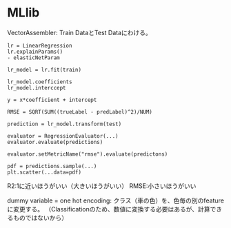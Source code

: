 # MLlib

VectorAssembler: Train DataとTest Dataにわける。
```
lr = LinearRegression
lr.explainParams()
- elasticNetParam

lr_model = lr.fit(train)

lr_model.coefficients
lr_model.interccept

y = x*coefficient + intercept

RMSE = SQRT(SUM((trueLabel - predLabel)^2)/NUM)

prediction = lr_model.transform(test)

evaluator = RegressionEvaluator(...)
evaluator.evaluate(predictions)

evaluator.setMetricName("rmse").evaluate(predictons)

pdf = predictions.sample(...)
plt.scatter(...data=pdf)
```


R2:1に近いほうがいい（大きいほうがいい）
RMSE:小さいほうがいい

dummy variable = one hot encoding: クラス（車の色）を、色毎の別のfeatureに変更する。
（Classificationのため、数値に変換する必要はあるが、計算できるものではないから）
